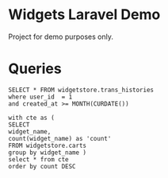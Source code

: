 # Widgets Laravel Demo
Project for demo purposes only.  
# Queries
``` 
SELECT * FROM widgetstore.trans_histories
where user_id  = 1  
and created_at >= MONTH(CURDATE())
```

```
with cte as (
SELECT 
widget_name, 
count(widget_name) as 'count'
FROM widgetstore.carts
group by widget_name )
select * from cte 
order by count DESC 
```
